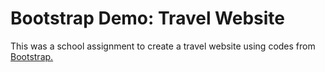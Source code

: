 # Bootstrap Demo: Travel Website

This was a school assignment to create a travel website using codes from [Bootstrap.](https://getbootstrap.com/)
